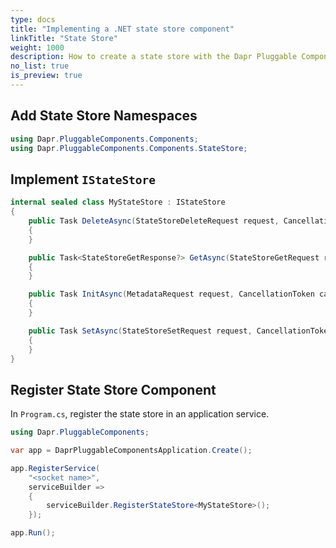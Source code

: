 ```yaml
---
type: docs
title: "Implementing a .NET state store component"
linkTitle: "State Store"
weight: 1000
description: How to create a state store with the Dapr Pluggable Components .NET SDK
no_list: true
is_preview: true
---
```


## Add State Store Namespaces

```csharp
using Dapr.PluggableComponents.Components;
using Dapr.PluggableComponents.Components.StateStore;
```

## Implement `IStateStore`

```csharp
internal sealed class MyStateStore : IStateStore
{
    public Task DeleteAsync(StateStoreDeleteRequest request, CancellationToken cancellationToken = default)
    {
    }

    public Task<StateStoreGetResponse?> GetAsync(StateStoreGetRequest request, CancellationToken cancellationToken = default)
    {
    }

    public Task InitAsync(MetadataRequest request, CancellationToken cancellationToken = default)
    {
    }

    public Task SetAsync(StateStoreSetRequest request, CancellationToken cancellationToken = default)
    {
    }
}
```

## Register State Store Component

In `Program.cs`, register the state store in an application service.

```csharp
using Dapr.PluggableComponents;

var app = DaprPluggableComponentsApplication.Create();

app.RegisterService(
    "<socket name>",
    serviceBuilder =>
    {
        serviceBuilder.RegisterStateStore<MyStateStore>();
    });

app.Run();
```
